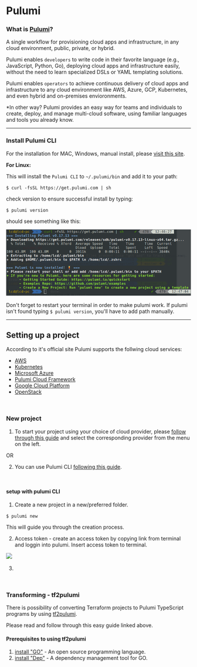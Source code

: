 # Pulumi

### What is [Pulumi](https://www.pulumi.com/)?

A single workflow for provisioning cloud apps and infrastructure, in any cloud environment, public, private, or hybrid.

Pulumi enables `developers` to write code in their favorite language (e.g., JavaScript, Python, Go), 
deploying cloud apps and infrastructure easily, without the need to learn specialized DSLs or YAML templating solutions.

Pulumi enables `operators` to achieve continuous delivery of cloud apps and infrastructure to any cloud environment like
AWS, Azure, GCP, Kubernetes, and even hybrid and on-premises envioronments.

*In other way?
Pulumi provides an easy way for teams and individuals to create, deploy, and manage multi-cloud software, 
using familiar languages and tools you already know.

---

### Install Pulumi CLI

For the installation for MAC, Windows, manual install, please [visit this site](https://pulumi.io/quickstart/install.html). 

**For Linux:**

This will install the `Pulumi CLI` to `~/.pulumi/bin` and add it to your path:

```
$ curl -fsSL https://get.pulumi.com | sh
```

check version to ensure successful install by typing:

```
$ pulumi version
```

should see something like this:

<img src="assets/pulumi-install.png">

Don't forget to restart your terminal in order to make pulumi work.
If pulumi isn't found typing `$ pulumi version`, you'll have to add path manually.

---

## Setting up a project

According to it's official site Pulumi supports the follwing cloud services:
 * [AWS](https://aws.amazon.com/)
 * [Kubernetes](https://kubernetes.io/)
 * [Microsoft Azure](https://azure.microsoft.com/)
 * [Pulumi Cloud Framework](https://pulumi.io/quickstart/cloudfx/)
 * [Google Cloud Platform](https://cloud.google.com/)
 * [OpenStack](https://www.openstack.org/)
 
 <br>

### New project

1. To start your project using your choice of cloud provider, please [follow through this guide](https://pulumi.io/quickstart/) and select the corresponding provider from the menu on the left.

OR

2. You can use Pulumi CLI [following this guide](https://pulumi.io/reference/commands.html). 

<br>

#### setup with pulumi CLI

1. Create a new project in a new/preferred folder.
```
$ pulumi new
```
This will guide you through the creation process.


2. Access token - create an access token by copying link from terminal and loggin into pulumi. 
Insert access token to terminal.

<img src="assets/pulumi-access-token.xcf">

3. 


<br>

### Transforming - tf2pulumi

There is possibility of converting Terraform projects to Pulumi TypeScript programs by using [tf2pulumi](https://github.com/pulumi/tf2pulumi).

Please read and follow through this easy guide linked above.

#### Prerequisites to using tf2pulumi
 1. [install "GO"](https://golang.org/) - An open source programming language.
 2. [install "Dep"](https://github.com/golang/dep) - A dependency management tool for GO.
